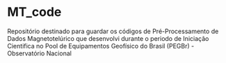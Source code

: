 # MT_code

Repositório destinado para guardar os  códigos de Pré-Processamento de Dados Magnetotelúrico que desenvolvi durante o periodo de Iniciação Cientifica no Pool de Equipamentos Geofísico do Brasil (PEGBr) - Observatório Nacional 
